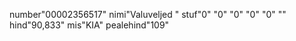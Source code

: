 number"00002356517"	nimi"Valuveljed "	stuf"0"	"0"	"0"	"0"	"0"	""	hind"90,833"	mis"KIA"	pealehind"109"
